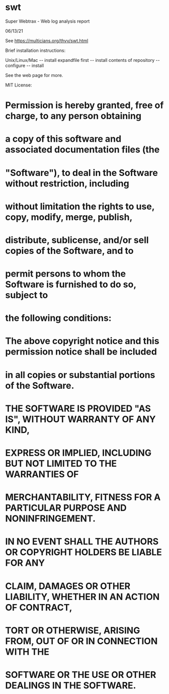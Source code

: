 # swt
Super Webtrax - Web log analysis report

06/13/21

See https://multicians.org/thvv/swt.html

Brief installation instructions:

Unix/Linux/Mac
-- install expandfile first
-- install contents of repository
-- configure
-- install

See the web page for more.

MIT License:
#  Permission is hereby granted, free of charge, to any person obtaining
#  a copy of this software and associated documentation files (the
#  "Software"), to deal in the Software without restriction, including
#  without limitation the rights to use, copy, modify, merge, publish,
#  distribute, sublicense, and/or sell copies of the Software, and to
#  permit persons to whom the Software is furnished to do so, subject to
#  the following conditions:

#  The above copyright notice and this permission notice shall be included
#  in all copies or substantial portions of the Software.

#  THE SOFTWARE IS PROVIDED "AS IS", WITHOUT WARRANTY OF ANY KIND,
#  EXPRESS OR IMPLIED, INCLUDING BUT NOT LIMITED TO THE WARRANTIES OF
#  MERCHANTABILITY, FITNESS FOR A PARTICULAR PURPOSE AND NONINFRINGEMENT.
#  IN NO EVENT SHALL THE AUTHORS OR COPYRIGHT HOLDERS BE LIABLE FOR ANY
#  CLAIM, DAMAGES OR OTHER LIABILITY, WHETHER IN AN ACTION OF CONTRACT,
#  TORT OR OTHERWISE, ARISING FROM, OUT OF OR IN CONNECTION WITH THE
#  SOFTWARE OR THE USE OR OTHER DEALINGS IN THE SOFTWARE. 
